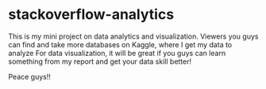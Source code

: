# stackoverflow-analytics

This is my mini project on data analytics and visualization.
Viewers you guys can find and take more databases on Kaggle, where I get my data to analyze
For data visualization, it will be great if you guys can learn something from my report and get your data skill better!

Peace guys!!
